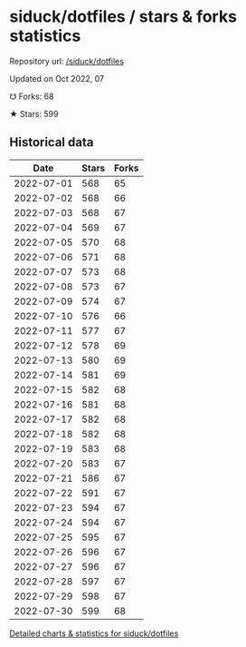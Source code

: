# siduck/dotfiles / stars & forks statistics

Repository url: [/siduck/dotfiles](https://github.com/siduck/dotfiles)

Updated on Oct 2022, 07

☋ Forks: 68

★ Stars: 599

## Historical data
| Date | Stars | Forks |
|------|-------|-------|
| 2022-07-01 | 568 | 65 | 
| 2022-07-02 | 568 | 66 | 
| 2022-07-03 | 568 | 67 | 
| 2022-07-04 | 569 | 67 | 
| 2022-07-05 | 570 | 68 | 
| 2022-07-06 | 571 | 68 | 
| 2022-07-07 | 573 | 68 | 
| 2022-07-08 | 573 | 67 | 
| 2022-07-09 | 574 | 67 | 
| 2022-07-10 | 576 | 66 | 
| 2022-07-11 | 577 | 67 | 
| 2022-07-12 | 578 | 69 | 
| 2022-07-13 | 580 | 69 | 
| 2022-07-14 | 581 | 69 | 
| 2022-07-15 | 582 | 68 | 
| 2022-07-16 | 581 | 68 | 
| 2022-07-17 | 582 | 68 | 
| 2022-07-18 | 582 | 68 | 
| 2022-07-19 | 583 | 68 | 
| 2022-07-20 | 583 | 67 | 
| 2022-07-21 | 586 | 67 | 
| 2022-07-22 | 591 | 67 | 
| 2022-07-23 | 594 | 67 | 
| 2022-07-24 | 594 | 67 | 
| 2022-07-25 | 595 | 67 | 
| 2022-07-26 | 596 | 67 | 
| 2022-07-27 | 596 | 67 | 
| 2022-07-28 | 597 | 67 | 
| 2022-07-29 | 598 | 67 | 
| 2022-07-30 | 599 | 68 | 


[Detailed charts & statistics for siduck/dotfiles](https://reviewgithub.com/rep/siduck/dotfiles)
